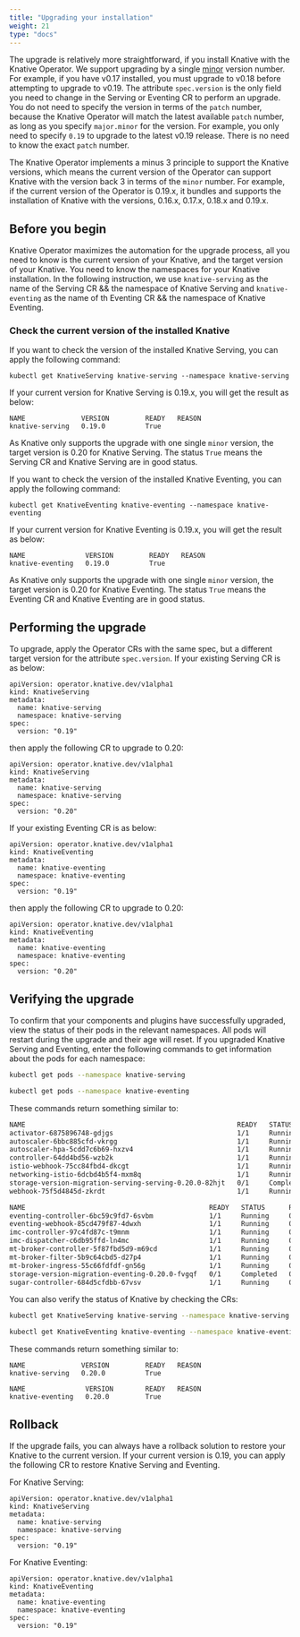 ```yaml
---
title: "Upgrading your installation"
weight: 21
type: "docs"
---
```


The upgrade is relatively more straightforward, if you install Knative with the Knative Operator. We support upgrading
by a single [minor](https://semver.org/) version number. For example, if you have v0.17 installed, you must upgrade to
v0.18 before attempting to upgrade to v0.19. The attribute `spec.version` is the only field you need to change in the
Serving or Eventing CR to perform an upgrade. You do not need to specify the version in terms of the `patch` number,
because the Knative Operator will match the latest available `patch` number, as long as you specify `major.minor` for
the version. For example, you only need to specify `0.19` to upgrade to the latest v0.19 release. There is no need to
know the exact `patch` number.

The Knative Operator implements a minus 3 principle to support the Knative versions, which means the current version
of the Operator can support Knative with the version back 3 in terms of the `minor` number. For example, if the
current version of the Operator is 0.19.x, it bundles and supports the installation of Knative with the versions,
0.16.x, 0.17.x, 0.18.x and 0.19.x.

## Before you begin

Knative Operator maximizes the automation for the upgrade process, all you need to know is the current version of your
Knative, and the target version of your Knative. You need to know the namespaces for your Knative installation. In the
following instruction, we use `knative-serving` as the name of the Serving CR && the namespace of Knative Serving and
`knative-eventing` as the name of th Eventing CR && the namespace of Knative Eventing.

### Check the current version of the installed Knative

If you want to check the version of the installed Knative Serving, you can apply the following command:

```
kubectl get KnativeServing knative-serving --namespace knative-serving
```

If your current version for Knative Serving is 0.19.x, you will get the result as below:

```
NAME              VERSION         READY   REASON
knative-serving   0.19.0          True
```

As Knative only supports the upgrade with one single `minor` version, the target version is 0.20 for Knative Serving.
The status `True` means the Serving CR and Knative Serving are in good status.

If you want to check the version of the installed Knative Eventing, you can apply the following command:

```
kubectl get KnativeEventing knative-eventing --namespace knative-eventing
```

If your current version for Knative Eventing is 0.19.x, you will get the result as below:

```
NAME               VERSION         READY   REASON
knative-eventing   0.19.0          True
```

As Knative only supports the upgrade with one single `minor` version, the target version is 0.20 for Knative Eventing.
The status `True` means the Eventing CR and Knative Eventing are in good status.

## Performing the upgrade

To upgrade, apply the Operator CRs with the same spec, but a different target version for the attribute `spec.version`.
If your existing Serving CR is as below:

```
apiVersion: operator.knative.dev/v1alpha1
kind: KnativeServing
metadata:
  name: knative-serving
  namespace: knative-serving
spec:
  version: "0.19"
```

then apply the following CR to upgrade to 0.20:

```
apiVersion: operator.knative.dev/v1alpha1
kind: KnativeServing
metadata:
  name: knative-serving
  namespace: knative-serving
spec:
  version: "0.20"
```

If your existing Eventing CR is as below:

```
apiVersion: operator.knative.dev/v1alpha1
kind: KnativeEventing
metadata:
  name: knative-eventing
  namespace: knative-eventing
spec:
  version: "0.19"
```

then apply the following CR to upgrade to 0.20:

```
apiVersion: operator.knative.dev/v1alpha1
kind: KnativeEventing
metadata:
  name: knative-eventing
  namespace: knative-eventing
spec:
  version: "0.20"
```

## Verifying the upgrade

To confirm that your components and plugins have successfully upgraded, view the status of their pods in the relevant namespaces.
All pods will restart during the upgrade and their age will reset.
If you upgraded Knative Serving and Eventing, enter the following commands to get information about the pods for each namespace:

```bash
kubectl get pods --namespace knative-serving
```

```bash
kubectl get pods --namespace knative-eventing
```

These commands return something similar to:

```bash
NAME                                                     READY   STATUS      RESTARTS   AGE
activator-6875896748-gdjgs                               1/1     Running     0          58s
autoscaler-6bbc885cfd-vkrgg                              1/1     Running     0          57s
autoscaler-hpa-5cdd7c6b69-hxzv4                          1/1     Running     0          55s
controller-64dd4bd56-wzb2k                               1/1     Running     0          57s
istio-webhook-75cc84fbd4-dkcgt                           1/1     Running     0          50s
networking-istio-6dcbd4b5f4-mxm8q                        1/1     Running     0          51s
storage-version-migration-serving-serving-0.20.0-82hjt   0/1     Completed   0          50s
webhook-75f5d4845d-zkrdt                                 1/1     Running     0          56s
```

```bash
NAME                                              READY   STATUS      RESTARTS   AGE
eventing-controller-6bc59c9fd7-6svbm              1/1     Running     0          38s
eventing-webhook-85cd479f87-4dwxh                 1/1     Running     0          38s
imc-controller-97c4fd87c-t9mnm                    1/1     Running     0          33s
imc-dispatcher-c6db95ffd-ln4mc                    1/1     Running     0          33s
mt-broker-controller-5f87fbd5d9-m69cd             1/1     Running     0          32s
mt-broker-filter-5b9c64cbd5-d27p4                 1/1     Running     0          32s
mt-broker-ingress-55c66fdfdf-gn56g                1/1     Running     0          32s
storage-version-migration-eventing-0.20.0-fvgqf   0/1     Completed   0          31s
sugar-controller-684d5cfdbb-67vsv                 1/1     Running     0          31s
```

You can also verify the status of Knative by checking the CRs:

```bash
kubectl get KnativeServing knative-serving --namespace knative-serving
```

```bash
kubectl get KnativeEventing knative-eventing --namespace knative-eventing
```

These commands return something similar to:

```
NAME              VERSION         READY   REASON
knative-serving   0.20.0          True
```

```
NAME               VERSION        READY   REASON
knative-eventing   0.20.0         True
```

## Rollback

If the upgrade fails, you can always have a rollback solution to restore your Knative to the current version. If your
current version is 0.19, you can apply the following CR to restore Knative Serving and Eventing.

For Knative Serving:
```
apiVersion: operator.knative.dev/v1alpha1
kind: KnativeServing
metadata:
  name: knative-serving
  namespace: knative-serving
spec:
  version: "0.19"
```

For Knative Eventing:

```
apiVersion: operator.knative.dev/v1alpha1
kind: KnativeEventing
metadata:
  name: knative-eventing
  namespace: knative-eventing
spec:
  version: "0.19"
```
